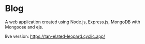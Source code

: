 # Blog
A web application created using Node.js, Express.js, MongoDB with Mongoose and ejs.

live version: https://tan-elated-leopard.cyclic.app/
